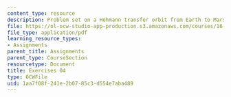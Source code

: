 ```yaml
---
content_type: resource
description: Problem set on a Hohmann transfer orbit from Earth to Mars.
file: https://ol-ocw-studio-app-production.s3.amazonaws.com/courses/16-346-astrodynamics-fall-2008/1aa7f08f241e2b0785c3d554e7aba489_ex_04.pdf
file_type: application/pdf
learning_resource_types:
- Assignments
parent_title: Assignments
parent_type: CourseSection
resourcetype: Document
title: Exercises 04
type: OCWFile
uid: 1aa7f08f-241e-2b07-85c3-d554e7aba489
---
```

